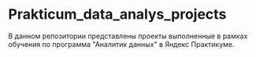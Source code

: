 # Prakticum_data_analys_projects
В данном репозитории представлены проекты выполненные в рамках обучения по программа "Аналитик данных" в Яндекс Практикуме.
